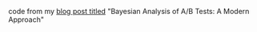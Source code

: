 code from my [blog post titled](https://yasenov.com/2024/10/bayesian-analysis-of-a-b-tests-a-modern-approach/) "Bayesian Analysis of A/B Tests: A Modern Approach"
